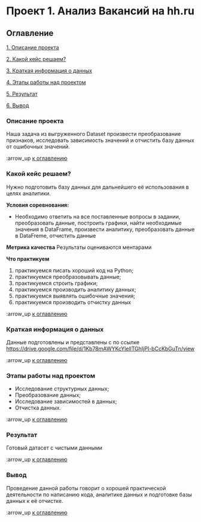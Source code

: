 # Проект 1. Анализ Вакансий на hh.ru

## Оглавление
[1. Описание проекта](https://github.com/Shvedov58/Homework/blob/master/prodject_1/README.md#Описание-проекта)

[2. Какой кейс решаем?](https://github.com/Shvedov58/Homework/blob/master/prodject_1/README.md#Какой-кейс-решаем)

[3. Краткая информация о данных](https://github.com/Shvedov58/Homework/blob/master/prodject_1/README.md#Краткая-информация-о-данных)

[4. Этапы работы над проектом](https://github.com/Shvedov58/Homework/blob/master/prodject_1/README.md#Этапы-работы-над-проектом)

[5. Результат](https://github.com/Shvedov58/Homework/blob/master/prodject_1/README.md#Результат)

[6. Вывод](https://github.com/Shvedov58/Homework/blob/master/prodject_1/README.md#Вывод)

### Описание проекта
Наша задача из выгруженного Dataset  произвести преобразование признаков, исследовать зависимость значений и отчистить базу данных от ошибочных значений.

:arrow_up [к оглавлению](https://github.com/Shvedov58/Homework/blob/master/prodject_1/README.md#Оглавление)

### Какой кейс решаем?
Нужно подготовить базу данных для дальнейшего её использования в целях аналитики.

**Условия соревнования:**
- Необходимо ответить на все поставленные вопросы в задании, преобразовать данные, построить графики, найти необходимые значения в DataFrame, произвести аналитику, преобразовать данные в DataFreme, отчистить данные

**Метрика качества**
Результаты оцениваются ментарами 

**Что практикуем**
1) практикуемся писать хороший код на Python;
2) практикуемся преобразовывать данные;
3) практикуемся строить графики;
4) практикуемся производить аналитику данных;
5) практикуемся выявлять ошибочные значения;
6) практикуемся производить отчистку данных

:arrow_up [к оглавлению](https://github.com/Shvedov58/Homework/blob/master/prodject_1/README.md#Оглавление)

### Краткая информация о данных
Данные подготовлены и представлены с по ссылке https://drive.google.com/file/d/1Kb78mAWYKcYlellTGhIjPI-bCcKbGuTn/view

:arrow_up [к оглавлению](https://github.com/Shvedov58/Homework/blob/master/prodject_1/README.md#Оглавление)

### Этапы работы над проектом
- Исследование структурных данных;
- Преобразование данных;
- Исследование зависимостей в данных;
- Отчистка данных.

:arrow_up [к оглавлению](https://github.com/Shvedov58/Homework/blob/master/prodject_1/README.md#Оглавление)

### Результат
Готовый датасет с чистыми данными

:arrow_up [к оглавлению](https://github.com/Shvedov58/Homework/blob/master/prodject_1/README.md#Оглавление)

### Вывод
Проведение данной работы говорит о хорошей практической деятельности по написанию кода, аналитике данных и подготовке базы данных к её отчистке. 

:arrow_up [к оглавлению](https://github.com/Shvedov58/Homework/blob/master/prodject_1/README.md#Оглавление)